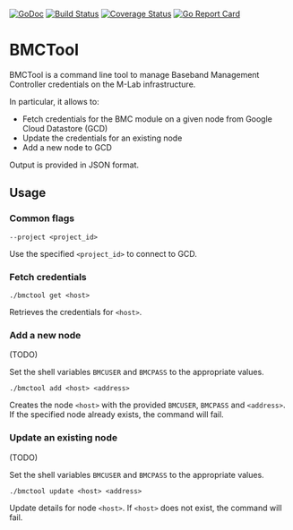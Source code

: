 [![GoDoc](https://godoc.org/github.com/m-lab/bmctool?status.svg)](https://godoc.org/github.com/m-lab/bmctool) [![Build Status](https://travis-ci.org/m-lab/bmctool.svg?branch=master)](https://travis-ci.org/m-lab/bmctool) [![Coverage Status](https://coveralls.io/repos/github/m-lab/bmctool/badge.svg?branch=master)](https://coveralls.io/github/m-lab/bmctool?branch=master) [![Go Report Card](https://goreportcard.com/badge/github.com/m-lab/bmctool)](https://goreportcard.com/report/github.com/m-lab/bmctool)

# BMCTool
BMCTool is a command line tool to manage Baseband Management Controller credentials on the M-Lab infrastructure.

In particular, it allows to:

* Fetch credentials for the BMC module on a given node from Google Cloud Datastore (GCD)
* Update the credentials for an existing node
* Add a new node to GCD

Output is provided in JSON format.

## Usage
### Common flags
```--project <project_id>```

Use the specified `<project_id>` to connect to GCD.

### Fetch credentials
```./bmctool get <host>```

Retrieves the credentials for `<host>`.

### Add a new node
(TODO)

Set the shell variables `BMCUSER` and `BMCPASS` to the appropriate values.

```./bmctool add <host> <address>```

Creates the node `<host>` with the provided `BMCUSER`, `BMCPASS` and `<address>`. If the specified node already exists, the command will fail.

### Update an existing node
(TODO)

Set the shell variables `BMCUSER` and `BMCPASS` to the appropriate values.

```./bmctool update <host> <address>```

Update details for node `<host>`. If `<host>` does not exist, the command will fail.
